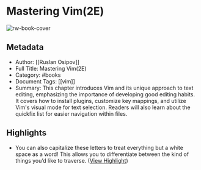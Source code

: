 # Mastering Vim(2E)

![rw-book-cover](https://readwise-assets.s3.amazonaws.com/media/reader/parsed_document_assets/244558500/0A7eKxLK8gMNuwoebWwrPHB8kwicb_e-_OzjsPUUAuM-Cove_9WG84Tf.jpg)

## Metadata
- Author: [[Ruslan Osipov]]
- Full Title: Mastering Vim(2E)
- Category: #books
- Document Tags: [[vim]] 
- Summary: This chapter introduces Vim and its unique approach to text editing, emphasizing the importance of developing good editing habits. It covers how to install plugins, customize key mappings, and utilize Vim's visual mode for text selection. Readers will also learn about the quickfix list for easier navigation within files.

## Highlights
- You can also capitalize these letters to treat everything but a white space as a word! This allows you to differentiate between the kind of things you’d like to traverse. ([View Highlight](https://read.readwise.io/read/01jhxx3ptp4b501f1a5p3x0bqv))

